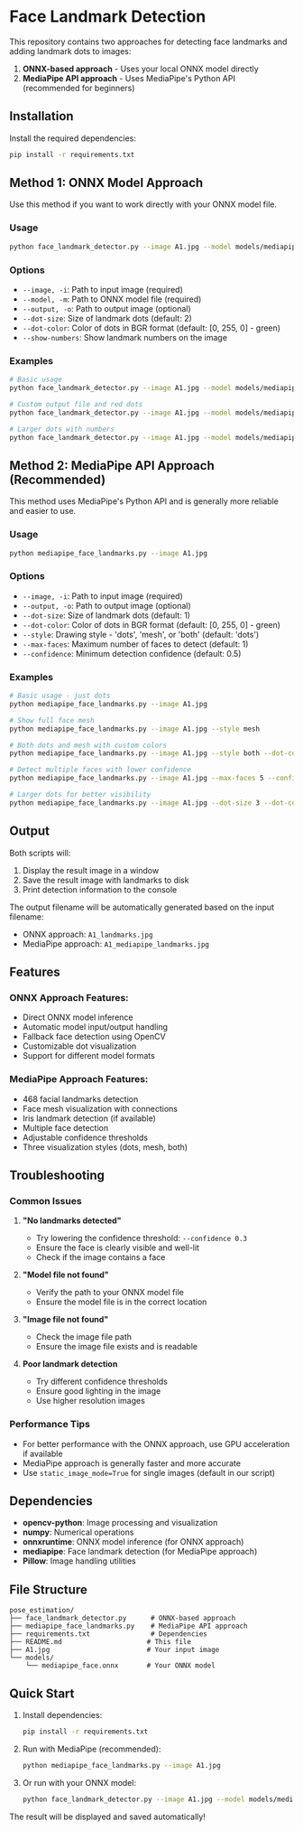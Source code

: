 # Face Landmark Detection

This repository contains two approaches for detecting face landmarks and adding landmark dots to images:

1. **ONNX-based approach** - Uses your local ONNX model directly
2. **MediaPipe API approach** - Uses MediaPipe's Python API (recommended for beginners)

## Installation

Install the required dependencies:

```bash
pip install -r requirements.txt
```

## Method 1: ONNX Model Approach

Use this method if you want to work directly with your ONNX model file.

### Usage

```bash
python face_landmark_detector.py --image A1.jpg --model models/mediapipe_face.onnx
```

### Options

- `--image, -i`: Path to input image (required)
- `--model, -m`: Path to ONNX model file (required)
- `--output, -o`: Path to output image (optional)
- `--dot-size`: Size of landmark dots (default: 2)
- `--dot-color`: Color of dots in BGR format (default: [0, 255, 0] - green)
- `--show-numbers`: Show landmark numbers on the image

### Examples

```bash
# Basic usage
python face_landmark_detector.py --image A1.jpg --model models/mediapipe_face.onnx

# Custom output file and red dots
python face_landmark_detector.py --image A1.jpg --model models/mediapipe_face.onnx --output result.jpg --dot-color 0 0 255

# Larger dots with numbers
python face_landmark_detector.py --image A1.jpg --model models/mediapipe_face.onnx --dot-size 4 --show-numbers
```

## Method 2: MediaPipe API Approach (Recommended)

This method uses MediaPipe's Python API and is generally more reliable and easier to use.

### Usage

```bash
python mediapipe_face_landmarks.py --image A1.jpg
```

### Options

- `--image, -i`: Path to input image (required)
- `--output, -o`: Path to output image (optional)
- `--dot-size`: Size of landmark dots (default: 1)
- `--dot-color`: Color of dots in BGR format (default: [0, 255, 0] - green)
- `--style`: Drawing style - 'dots', 'mesh', or 'both' (default: 'dots')
- `--max-faces`: Maximum number of faces to detect (default: 1)
- `--confidence`: Minimum detection confidence (default: 0.5)

### Examples

```bash
# Basic usage - just dots
python mediapipe_face_landmarks.py --image A1.jpg

# Show full face mesh
python mediapipe_face_landmarks.py --image A1.jpg --style mesh

# Both dots and mesh with custom colors
python mediapipe_face_landmarks.py --image A1.jpg --style both --dot-color 255 0 0

# Detect multiple faces with lower confidence
python mediapipe_face_landmarks.py --image A1.jpg --max-faces 5 --confidence 0.3

# Larger dots for better visibility
python mediapipe_face_landmarks.py --image A1.jpg --dot-size 3 --dot-color 0 0 255
```

## Output

Both scripts will:
1. Display the result image in a window
2. Save the result image with landmarks to disk
3. Print detection information to the console

The output filename will be automatically generated based on the input filename:
- ONNX approach: `A1_landmarks.jpg`
- MediaPipe approach: `A1_mediapipe_landmarks.jpg`

## Features

### ONNX Approach Features:
- Direct ONNX model inference
- Automatic model input/output handling
- Fallback face detection using OpenCV
- Customizable dot visualization
- Support for different model formats

### MediaPipe Approach Features:
- 468 facial landmarks detection
- Face mesh visualization with connections
- Iris landmark detection (if available)
- Multiple face detection
- Adjustable confidence thresholds
- Three visualization styles (dots, mesh, both)

## Troubleshooting

### Common Issues

1. **"No landmarks detected"**
   - Try lowering the confidence threshold: `--confidence 0.3`
   - Ensure the face is clearly visible and well-lit
   - Check if the image contains a face

2. **"Model file not found"**
   - Verify the path to your ONNX model file
   - Ensure the model file is in the correct location

3. **"Image file not found"**
   - Check the image file path
   - Ensure the image file exists and is readable

4. **Poor landmark detection**
   - Try different confidence thresholds
   - Ensure good lighting in the image
   - Use higher resolution images

### Performance Tips

- For better performance with the ONNX approach, use GPU acceleration if available
- MediaPipe approach is generally faster and more accurate
- Use `static_image_mode=True` for single images (default in our script)

## Dependencies

- **opencv-python**: Image processing and visualization
- **numpy**: Numerical operations
- **onnxruntime**: ONNX model inference (for ONNX approach)
- **mediapipe**: Face landmark detection (for MediaPipe approach)
- **Pillow**: Image handling utilities

## File Structure

```
pose_estimation/
├── face_landmark_detector.py      # ONNX-based approach
├── mediapipe_face_landmarks.py    # MediaPipe API approach
├── requirements.txt               # Dependencies
├── README.md                     # This file
├── A1.jpg                        # Your input image
└── models/
    └── mediapipe_face.onnx       # Your ONNX model
```

## Quick Start

1. Install dependencies:
   ```bash
   pip install -r requirements.txt
   ```

2. Run with MediaPipe (recommended):
   ```bash
   python mediapipe_face_landmarks.py --image A1.jpg
   ```

3. Or run with your ONNX model:
   ```bash
   python face_landmark_detector.py --image A1.jpg --model models/mediapipe_face.onnx
   ```

The result will be displayed and saved automatically! 